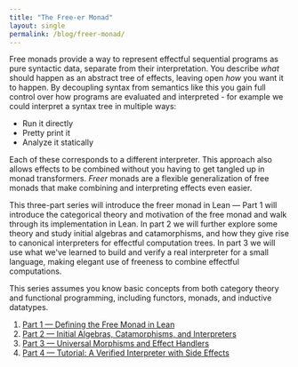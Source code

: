 ```yaml
---
title: "The Free-er Monad"
layout: single
permalink: /blog/freer-monad/
---
```


Free monads provide a way to represent effectful sequential programs as pure syntactic data, separate from their interpretation. You describe *what* should happen as an abstract tree of effects, leaving open *how* you want it to happen. By decoupling syntax from semantics like this you gain full control over how programs are evaluated and interpreted - for example we could interpret a syntax tree in multiple ways:

- Run it directly
- Pretty print it
- Analyze it statically

Each of these corresponds to a different interpreter. This approach also allows effects to be combined without you having to get tangled up in monad transformers. *Freer* monads are a flexible generalization of free monads that make combining and interpreting effects even easier.

This three-part series will introduce the freer monad in Lean — Part 1 will introduce the categorical theory and motivation of the free monad and walk through its implementation in Lean. In part 2 we will further explore some theory and study initial algebras and catamorphisms, and how they give rise to canonical interpreters for effectful computation trees. In part 3 we will use what we've learned to build and verify a real interpreter for a small language, making elegant use of freeness to combine effectful computations.

This series assumes you know basic concepts from both category theory and functional programming, including functors, monads, and inductive datatypes.

1. [Part&nbsp;1 — Defining the Free Monad in Lean](/blog/freer-monad/part1/)
2. [Part&nbsp;2 — Initial Algebras, Catamorphisms, and Interpreters](/blog/freer-monad/part2/)
3. [Part&nbsp;3 — Universal Morphisms and Effect Handlers](/blog/freer-monad/part3/)
3. [Part&nbsp;4 — Tutorial: A Verified Interpreter with Side Effects](/blog/freer-monad/part4/)